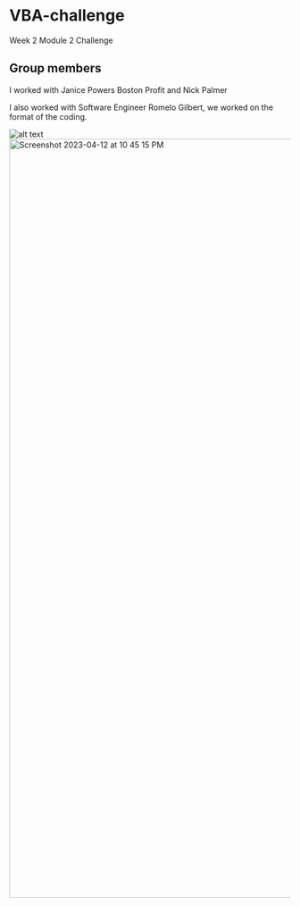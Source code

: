 # VBA-challenge
Week 2 Module 2 Challenge


## Group members
I worked with Janice Powers Boston Profit and Nick Palmer 

I also worked with Software Engineer Romelo Gilbert, we worked on the format of the coding.

![alt text](image.jpg)<img width="1359" alt="Screenshot 2023-04-12 at 10 45 15 PM" src="https://user-images.githubusercontent.com/127805883/231890760-5cfdad4c-8f9d-4926-a6af-1a1b27a60e17.png">
